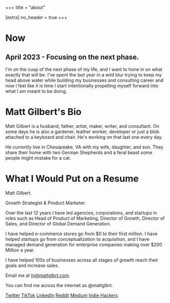 +++
title = "about"

[extra]
no_header = true
+++
# Now
## April 2023 - Focusing on the next phase.
I'm on the cusp of the next phase of my life, and I want to hone in on what exactly that will be. I've spent the last year in a wild blur trying to keep my head above water while building my businesses and consulting career and now I feel like it is time I start intentionally propelling myself forward into what I am meant to be doing.
# Matt Gilbert's Bio
Matt Gilbert is a husband, father, artist, maker, writer, and consultant. On some days he is also a gardener, leather worker, developer or just a blob attached to a keyboard and chair. He's working on that last one every day.

He currently live in Chesapeake, VA with my wife, daughter, and son. They share their home with two German Shepherds and a feral beast some people might mistake for a cat.
# What I Would Put on a Resume
Matt Gilbert.

Growth Strategist & Product Marketer. 

Over the last 12 years I have led agencies, corporations, and startups in roles such as Head of Product of Marketing, Director of Growth, Director of Sales, and Director of Global Demand Generation.

I have helped e-commerce stores go from $0 to their first million. I have helped startups go from conceptualization to acquisition, and I have managed demand generation for enterprise companies making over $200 Million a year.

I have helped 100s of businesses across all stages of growth reach their goals and increase sales.

Email me at [hi@mattglbrt.com](mailto:hi@mattglbrt.com). 

You can find me across the internet as @mattglbrt.

[Twitter](https://twitter.com/mattglbrt) [TikTok](https://www.tiktok.com/@mattglbrt) [LinkedIn](https://www.linkedin.com/in/mattglbrt/) [Reddit](https://www.reddit.com/user/mattglbrt/) [Medium](https://mattglbrt.medium.com/) [Indie Hackers](https://www.indiehackers.com/mattglbrt/)